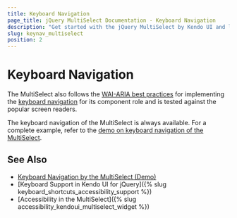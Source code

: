 ```yaml
---
title: Keyboard Navigation
page_title: jQuery MultiSelect Documentation - Keyboard Navigation
description: "Get started with the jQuery MultiSelect by Kendo UI and learn about the accessibility support it provides through its keyboard navigation functionality."
slug: keynav_multiselect
position: 2
---
```


# Keyboard Navigation

The MultiSelect also follows the [WAI-ARIA best practices](https://www.w3.org/TR/wai-aria-practices/) for implementing the [keyboard navigation](https://demos.telerik.com/kendo-ui/multiselect/keyboard-navigation) for its component role and is tested against the popular screen readers.

The keyboard navigation of the MultiSelect is always available. For a complete example, refer to the [demo on keyboard navigation of the MultiSelect](https://demos.telerik.com/kendo-ui/multiselect/keyboard-navigation).

## See Also

* [Keyboard Navigation by the MultiSelect (Demo)](https://demos.telerik.com/kendo-ui/multiselect/keyboard-navigation)
* [Keyboard Support in Kendo UI for jQuery]({% slug keyboard_shortcuts_accessibility_support %})
* [Accessibility in the MultiSelect]({% slug accessibility_kendoui_multiselect_widget %})
